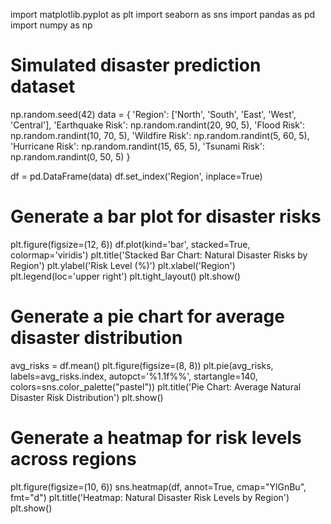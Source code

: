 import matplotlib.pyplot as plt
import seaborn as sns
import pandas as pd
import numpy as np

# Simulated disaster prediction dataset
np.random.seed(42)
data = {
    'Region': ['North', 'South', 'East', 'West', 'Central'],
    'Earthquake Risk': np.random.randint(20, 90, 5),
    'Flood Risk': np.random.randint(10, 70, 5),
    'Wildfire Risk': np.random.randint(5, 60, 5),
    'Hurricane Risk': np.random.randint(15, 65, 5),
    'Tsunami Risk': np.random.randint(0, 50, 5)
}

df = pd.DataFrame(data)
df.set_index('Region', inplace=True)

# Generate a bar plot for disaster risks
plt.figure(figsize=(12, 6))
df.plot(kind='bar', stacked=True, colormap='viridis')
plt.title('Stacked Bar Chart: Natural Disaster Risks by Region')
plt.ylabel('Risk Level (%)')
plt.xlabel('Region')
plt.legend(loc='upper right')
plt.tight_layout()
plt.show()

# Generate a pie chart for average disaster distribution
avg_risks = df.mean()
plt.figure(figsize=(8, 8))
plt.pie(avg_risks, labels=avg_risks.index, autopct='%1.1f%%', startangle=140,
        colors=sns.color_palette("pastel"))
plt.title('Pie Chart: Average Natural Disaster Risk Distribution')
plt.show()

# Generate a heatmap for risk levels across regions
plt.figure(figsize=(10, 6))
sns.heatmap(df, annot=True, cmap="YlGnBu", fmt="d")
plt.title('Heatmap: Natural Disaster Risk Levels by Region')
plt.show()
